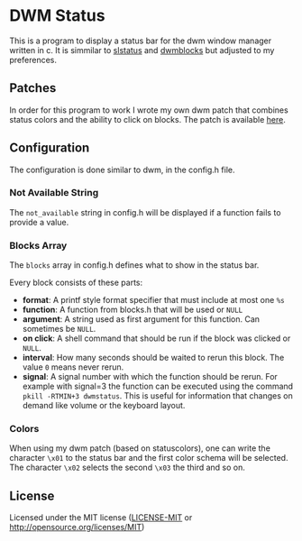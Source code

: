 # DWM Status

This is a program to display a status bar for the dwm window manager written in c.
It is simmilar to [slstatus](https://tools.suckless.org/slstatus/) and [dwmblocks](https://github.com/torrinfail/dwmblocks) but adjusted to my preferences.

## Patches 
In order for this program to work I wrote my own dwm patch that combines status colors and the ability to click on blocks. The patch is available [here](https://github.com/MalteDoemer/dwm/blob/master/patches/dwm-statuscolorsclick.diff).

## Configuration

The configuration is done similar to dwm, in the config.h file.

### Not Available String
The `not_available` string in config.h will be displayed if a function fails to provide a value.

### Blocks Array
The `blocks` array in config.h defines what to show in the status bar.

Every block consists of these parts:
- __format__: A printf style format specifier that must include at most one `%s`
- __function__: A function from blocks.h that will be used or `NULL`
- __argument__: A string used as first argument for this function. Can sometimes be `NULL`.
- __on click__: A shell command that should be run if the block was clicked or `NULL`.
- __interval__: How many seconds should be waited to rerun this block. The value `0` means never rerun.
- __signal__: A signal number with which the function should be rerun. For example with signal=3 the function can be executed using the command `pkill -RTMIN+3 dwmstatus`. This is useful for information that changes on demand like volume or the keyboard layout.

### Colors

When using my dwm patch (based on statuscolors), one can write the character `\x01` to the status bar and the first color schema will be selected. The character `\x02` selects the second `\x03` the third and so on.
## License

Licensed under the MIT license ([LICENSE-MIT](LICENSE-MIT) or http://opensource.org/licenses/MIT)
